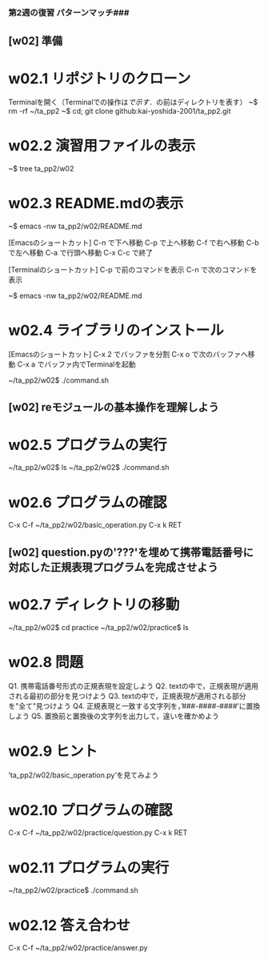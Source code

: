 ### 第2週の復習 パターンマッチ###

## [w02] 準備 ##

# w02.1 リポジトリのクローン
Terminalを開く（Terminalでの操作は$で示す．$の前はディレクトリを表す）
~$ rm -rf ~/ta_pp2
~$ cd; git clone github:kai-yoshida-2001/ta_pp2.git

# w02.2 演習用ファイルの表示
~$ tree ta_pp2/w02

# w02.3 README.mdの表示
~$ emacs -nw ta_pp2/w02/README.md

[Emacsのショートカット]
C-n で下へ移動
C-p で上へ移動
C-f で右へ移動
C-b で左へ移動
C-a で行頭へ移動
C-x C-c で終了

[Terminalのショートカット]
C-p で前のコマンドを表示
C-n で次のコマンドを表示

~$ emacs -nw ta_pp2/w02/README.md

# w02.4 ライブラリのインストール
[Emacsのショートカット]
C-x 2 でバッファを分割
C-x o で次のバッファへ移動
C-x a でバッファ内でTerminalを起動

~/ta_pp2/w02$ ./command.sh

## [w02] reモジュールの基本操作を理解しよう ##

# w02.5 プログラムの実行
~/ta_pp2/w02$ ls
~/ta_pp2/w02$ ./command.sh

# w02.6 プログラムの確認
C-x C-f ~/ta_pp2/w02/basic_operation.py
C-x k RET

## [w02] question.pyの'???'を埋めて携帯電話番号に対応した正規表現プログラムを完成させよう ##

# w02.7 ディレクトリの移動
~/ta_pp2/w02$ cd practice
~/ta_pp2/w02/practice$ ls

# w02.8 問題
Q1. 携帯電話番号形式の正規表現を設定しよう
Q2. textの中で，正規表現が適用される最初の部分を見つけよう
Q3. textの中で，正規表現が適用される部分を"全て"見つけよう
Q4. 正規表現と一致する文字列を，’###-####-####’に置換しよう
Q5. 置換前と置換後の文字列を出力して，違いを確かめよう

# w02.9 ヒント
’ta_pp2/w02/basic_operation.py’を見てみよう

# w02.10 プログラムの確認
C-x C-f ~/ta_pp2/w02/practice/question.py
C-x k RET

# w02.11 プログラムの実行
~/ta_pp2/w02/practice$ ./command.sh

# w02.12 答え合わせ
C-x C-f ~/ta_pp2/w02/practice/answer.py
